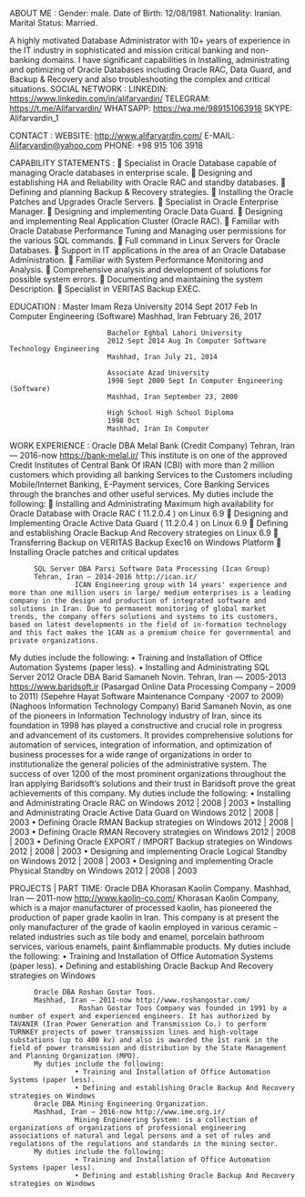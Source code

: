 ABOUT ME :
          Gender: male.
          Date of Birth: 12/08/1981.
          Nationality: Iranian.
          Marital Status: Married.
          
          
A highly motivated Database Administrator with 10+ years of experience in the IT industry in sophisticated and mission critical banking and non-banking domains. I have significant capabilities in Installing, administrating and optimizing of Oracle Databases including Oracle RAC, Data Guard, and Backup & Recovery and also troubleshooting the complex and critical situations.
SOCIAL NETWORK :
                LINKEDIN:
                           https://www.linkedin.com/in/alifarvardin/
                TELEGRAM:
                            https://t.me/Alifarvardin/
                WHATSAPP:
                            https://wa.me/989151063918
                SKYPE:
                            Alifarvardin_1
                            
CONTACT :
                WEBSITE:
                            http://www.alifarvardin.com/
                E-MAIL:
                            Alifarvardin@yahoo.com
                PHONE:
                            +98 915 106 3918

CAPABILITY STATEMENTS : 
                             Specialist in Oracle Database capable of managing Oracle databases in enterprise scale.
                             Designing and establishing HA and Reliability with Oracle RAC and standby databases.
                             Defining and planning Backup & Recovery strategies.
                             Installing the Oracle Patches and Upgrades Oracle Servers.
                             Specialist in Oracle Enterprise Manager.
                             Designing and implementing Oracle Data Guard.
                             Designing and implementing Real Application Cluster (Oracle RAC).
                             Familiar with Oracle Database Performance Tuning and Managing user permissions for the various SQL commands.
                             Full command in Linux Servers for Oracle Databases.
                             Support in IT applications in the area of an Oracle Database Administration.
                             Familiar with System Performance Monitoring and Analysis.
                             Comprehensive analysis and development of solutions for possible system errors.
                             Documenting and maintaining the system Description.
                             Specialist in VERITAS Backup EXEC.

EDUCATION : 
                            Master Imam Reza University
                            2014 Sept 2017 Feb In Computer Engineering (Software)
                            Mashhad, Iran February 26, 2017
                            
                            Bachelor Eghbal Lahori University
                            2012 Sept 2014 Aug In Computer Software Technology Engineering
                            Mashhad, Iran July 21, 2014
                            
                            Associate Azad University
                            1998 Sept 2000 Sept In Computer Engineering (Software)
                            Mashhad, Iran September 23, 2000
                            
                            High School High School Diploma
                            1998 Oct
                            Mashhad, Iran In Computer


WORK EXPERIENCE :
          Oracle DBA Melal Bank (Credit Company)
          Tehran, Iran — 2016-now https://bank-melal.ir/
                    This institute is on one of the approved Credit Institutes of Central Bank Of IRAN (CBI) with more than 2 million customers which providing all banking Services to the Customers including Mobile/Internet Banking, E-Payment services, Core Banking Services through the branches and other useful services.
          My duties include the following:
                     Installing and Administrating Maximum high availability for Oracle Database with Oracle RAC ( 11.2.0.4 ) on Linux 6.9
                     Designing and Implementing Oracle Active Data Guard ( 11.2.0.4 ) on Linux 6.9
                     Defining and establishing Oracle Backup And Recovery strategies on Linux 6.9
                     Transferring Backup on VERITAS Backup Exec16 on Windows Platform
                     Installing Oracle patches and critical updates
                    
          SQL Server DBA Parsi Software Data Processing (Ican Group)
          Tehran, Iran — 2014-2016 http://ican.ir/
                    ICAN Engineering group with 14 years' experience and more than one million users in large/ medium enterprises is a leading company in the design and production of integrated software and solutions in Iran. Due to permanent monitoring of global market trends, the company offers solutions and systems to its customers, based on latest developments in the field of in-formation technology and this fact makes the 1CAN as a premium choice for governmental and private organizations.
My duties include the following:
                    • Training and Installation of Office Automation Systems (paper less).
                    • Installing and Administrating SQL Server 2012
          Oracle DBA Barid Samaneh Novin.
          Tehran, Iran — 2005-2013 https://www.baridsoft.ir (Pasargad Online Data Processing Company – 2009 to 2011)
          (Sepehre Hayat Software Maintenance Company -2007 to 2009)
          (Naghoos Information Technology Company)
          Barid Samaneh Novin, as one of the pioneers in Information Technology industry of Iran, since its foundation in 1998 has played a constructive and crucial role in progress and advancement of its customers. It provides comprehensive solutions for automation of services, integration of information, and optimization of business processes for a wide range of organizations in order to institutionalize the general policies of the administrative system. The success of over 1200 of the most prominent organizations throughout the Iran applying Baridsoft’s solutions and their trust in Baridsoft prove the great achievements of this company.
          My duties include the following:
                    • Installing and Administrating Oracle RAC on Windows 2012 | 2008 | 2003
                    • Installing and Administrating Oracle Active Data Guard on Windows 2012 | 2008 | 2003
                    • Defining Oracle RMAN Backup strategies on Windows 2012 | 2008 | 2003
                    • Defining Oracle RMAN Recovery strategies on Windows 2012 | 2008 | 2003
                    • Defining Oracle EXPORT / IMPORT Backup strategies on Windows 2012 | 2008 | 2003
                    • Designing and implementing Oracle Logical Standby on Windows 2012 | 2008 | 2003
                    • Designing and implementing Oracle Physical Standby on Windows 2012 | 2008 | 2003


PROJECTS | PART TIME:
          Oracle DBA Khorasan Kaolin Company.
          Mashhad, Iran — 2011-now http://www.kaolin-co.com/
                     Khorasan Kaolin Company, which is a major manufacturer of processed kaolin, has pioneered the production of paper grade kaolin in Iran. This company is at present the only manufacturer of the grade of kaolin employed in various ceramic – related industries such as tile body and enamel, porcelain bathroom services, various enamels, paint &inflammable products.
          My duties include the following:
                    • Training and Installation of Office Automation Systems (paper less).
                    • Defining and establishing Oracle Backup And Recovery strategies on Windows
                    
          Oracle DBA Roshan Gostar Toos.
          Mashhad, Iran — 2011-now http://www.roshangostar.com/
                     Roshan Gostar Toos Company was founded in 1991 by a number of expert and experienced engineers. It has authorized by TAVANIR (Iran Power Generation and Transmission Co.) to perform TURNKEY projects of power transmission lines and high-voltage substations (up to 400 kv) and also is awarded the 1st rank in the field of power transmission and distribution by the State Management and Planning Organization (MPO).
          My duties include the following:
                    • Training and Installation of Office Automation Systems (paper less).
                    • Defining and establishing Oracle Backup And Recovery strategies on Windows
          Oracle DBA Mining Engineering Organization.
          Mashhad, Iran — 2016-now http://www.ime.org.ir/
                    Mining Engineering System: is a collection of organizations of organizations of professional engineering associations of natural and legal persons and a set of rules and regulations of the regulations and standards in the mining sector.
          My duties include the following:
                    • Training and Installation of Office Automation Systems (paper less).
                    • Defining and establishing Oracle Backup And Recovery strategies on Windows




<!---
alifarvardin/alifarvardin is a ✨ special ✨ repository because its `README.md` (this file) appears on your GitHub profile.
You can click the Preview link to take a look at your changes.
--->
